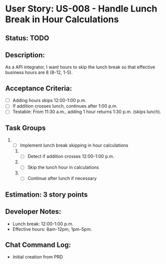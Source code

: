 # User Story: US-008 - Handle Lunch Break in Hour Calculations

## Status: TODO

## Description:

As a API integrator, I want hours to skip the lunch break so that effective business hours are 8 (8-12, 1-5).

## Acceptance Criteria:

- [ ] Adding hours skips 12:00-1:00 p.m.
- [ ] If addition crosses lunch, continues after 1:00 p.m.
- [ ] Testable: From 11:30 a.m., adding 1 hour returns 1:30 p.m. (skips lunch).

## Task Groups

1. - [ ] Implement lunch break skipping in hour calculations
    1. - [ ] Detect if addition crosses 12:00-1:00 p.m.
    2. - [ ] Skip the lunch hour in calculations
    3. - [ ] Continue after lunch if necessary

## Estimation: 3 story points

## Developer Notes:

- Lunch break: 12:00-1:00 p.m.
- Effective hours: 8am-12pm, 1pm-5pm.

## Chat Command Log:

- Initial creation from PRD